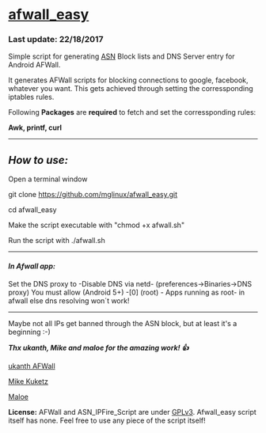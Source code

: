 # [afwall_easy](https://github.com/mglinux/afwall_easy)

### **Last update: 22/18/2017**

Simple script for generating [ASN](https://en.wikipedia.org/wiki/Autonomous_system_(Internet)) Block lists and DNS Server entry for Android AFWall.

It generates AFWall scripts for blocking connections to google, facebook, whatever you want.
This gets achieved through setting the corressponding iptables rules.

Following **Packages** are **required** to fetch and set the corressponding rules:

**Awk, printf, curl**

_______________________________________________________________________________________________

## *How to use:*

Open a terminal window

git clone https://github.com/mglinux/afwall_easy.git

cd afwall_easy

Make the script executable with "chmod +x afwall.sh"

Run the script with ./afwall.sh

_______________________________________________________________________________________________

#### *In Afwall app:*

Set the DNS proxy to -Disable DNS via netd- (preferences->Binaries->DNS proxy)
You must allow (Android 5+) -[0] (root) - Apps running as root- in afwall else dns resolving won´t work!


_______________________________________________________________________________________________
Maybe not all IPs get banned through the ASN block, but at least it's a beginning :-)


***Thx ukanth, Mike and maloe for the amazing work! :+1:***


[ukanth AFWall](https://github.com/ukanth/afwall)  			  

[Mike Kuketz](https://www.kuketz-blog.de/)

[Maloe](https://notabug.org/maloe/ASN_IPFire_Script) 


**License:** AFWall and ASN_IPFire_Script are under [GPLv3](https://www.gnu.org/licenses/gpl.html). Afwall_easy script itself has none. Feel free to use any piece of the script itself!

